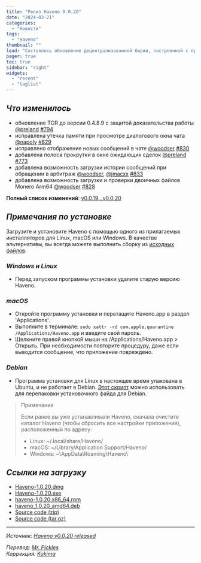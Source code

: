```yaml
---
title: "Релиз Haveno 0.0.20"
date: "2024-03-21"
categories:
  - "Новости"
tags:
  - "Haveno"
thumbnail: ""  
lead: "Состоялось обновление децентрализованной биржи, построенной с применением технологий Tor и Monero, Haveno, до версии 0.0.20"
pager: true
toc: true
sidebar: "right"
widgets:
  - "recent"
  - "taglist"
---
```


## _Что изменилось_

- обновление TOR до версии 0.4.8.9 с защитой доказательства работы [@preland](https://github.com/preland) [#794](https://github.com/haveno-dex/haveno/pull/794)
- исправлена утечка памяти при просмотре диалогового окна чата [@napoly](https://github.com/napoly) [#829](https://github.com/haveno-dex/haveno/pull/829)
- исправлено отображение новых сообщений в чате [@woodser](https://github.com/woodser) [#830](https://github.com/haveno-dex/haveno/pull/830)
- добавлена полоса прокрутки в окне ожидающих сделок [@preland](https://github.com/preland) [#773](https://github.com/haveno-dex/haveno/pull/733)
- добавлена возможность загрузки истории сообщений при обращении в арбитраж [@woodser](https://github.com/woodser), [@jmacxx](https://github.com/jmacxx) [#833](https://github.com/haveno-dex/haveno/pull/833)
- добавлена возможность загрузки и проверки двоичных файлов Monero Arm64 [@woodser](https://github.com/woodser) [#828](https://github.com/haveno-dex/haveno/pull/828)

**Полный список изменений**: [v0.0.19...v0.0.20](https://github.com/haveno-dex/haveno/compare/v0.0.20...v0.0.20)

## _Примечания по установке_

Загрузите и установите Haveno с помощью одного из прилагаемых инсталляторов для Linux, macOS или Windows. В качестве альтернативы, вы всегда можете выполнить сборку из [исходных файлов](https://github.com/haveno-dex/haveno/blob/master/docs/installing.md).


### _Windows и Linux_

* Перед запуском программы установки удалите старую версию Haveno.

### _macOS_

* Откройте программу установки и перетащите Haveno.app в раздел 'Applications'.
* Выполните в терминале: `sudo xattr -rd com.apple.quarantine /Applications/Haveno.app` и введите свой пароль.
* Щелкните правой кнопкой мыши на /Applications/Haveno.app > Открыть. При необходимости повторите процедуру, даже если выводится сообщение, что приложение повреждено.

### _Debian_

* Программа установки для Linux в настоящее время упакована в Ubuntu, и не работает в Debian. [Этот скрипт](https://old.reddit.com/r/Monero/comments/13ot1fe/havenos_test_network_is_now_live_with_installers/jnkt3f1/) можно использовать для перепаковки установочного файда для Debian.

> Примечание  
>
> Если ранее вы уже устанавливали Haveno, сначала очистите каталог Haveno (чтобы сбросить все настройки приложения), расположенный по адресу:  
> * Linux: ~/.local/share/Haveno/  
> * macOS: ~/Library/Application Support/Haveno/  
> * Windows: ~\AppData\Roaming\Haveno\  

## _Ссылки на загрузку_

* [Haveno-1.0.20.dmg](https://github.com/haveno-dex/haveno/releases/download/v0.0.20/Haveno-1.0.20.dmg)
* [Haveno-1.0.20.exe](https://github.com/haveno-dex/haveno/releases/download/v0.0.20/Haveno-1.0.20.exe)
* [haveno-1.0.20.x86_64.rpm](https://github.com/haveno-dex/haveno/releases/download/v0.0.20/haveno-1.0.20.x86_64.rpm)
* [haveno_1.0.20_amd64.deb](https://github.com/haveno-dex/haveno/releases/download/v0.0.20/haveno_1.0.20_amd64.deb)
* [Source code (zip)](https://github.com/haveno-dex/haveno/archive/refs/tags/v0.0.20.zip)
* [Source code (tar.gz)](https://github.com/haveno-dex/haveno/archive/refs/tags/v0.0.20.tar.gz)
---

_Источник: [Haveno v0.0.20 released](https://github.com/haveno-dex/haveno/releases/tag/v0.0.20)_

_Перевод: [Mr. Pickles](https://t.me/v1docq47)_  
_Коррекция: [Kukima](https://t.me/Kukima)_
